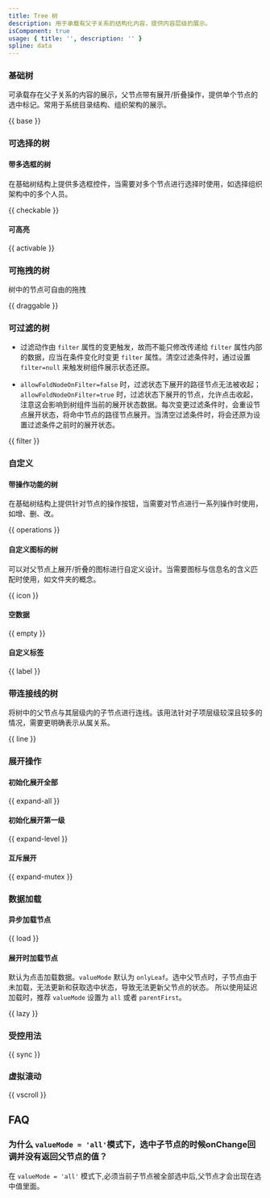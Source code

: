 ```yaml
---
title: Tree 树
description: 用于承载有父子关系的结构化内容，提供内容层级的展示。
isComponent: true
usage: { title: '', description: '' }
spline: data
---
```


### 基础树

可承载存在父子关系的内容的展示，父节点带有展开/折叠操作，提供单个节点的选中标记。常用于系统目录结构、组织架构的展示。

{{ base }}

### 可选择的树
#### 带多选框的树

在基础树结构上提供多选框控件，当需要对多个节点进行选择时使用，如选择组织架构中的多个人员。

{{ checkable }}

#### 可高亮

{{ activable }}

### 可拖拽的树

树中的节点可自由的拖拽

{{ draggable }}

### 可过滤的树

- 过滤动作由 `filter` 属性的变更触发，故而不能只修改传递给 `filter` 属性内部的数据，应当在条件变化时变更 `filter` 属性。清空过滤条件时，通过设置 `filter=null` 来触发树组件展示状态还原。

- `allowFoldNodeOnFilter=false` 时，过滤状态下展开的路径节点无法被收起；`allowFoldNodeOnFilter=true` 时，过滤状态下展开的节点，允许点击收起，注意这会影响到树组件当前的展开状态数据。每次变更过滤条件时，会重设节点展开状态，将命中节点的路径节点展开。当清空过滤条件时，将会还原为设置过滤条件之前时的展开状态。

{{ filter }}

### 自定义
#### 带操作功能的树

在基础树结构上提供针对节点的操作按钮，当需要对节点进行一系列操作时使用，如增、删、改。

{{ operations }}

#### 自定义图标的树

可以对父节点上展开/折叠的图标进行自定义设计。当需要图标与信息名的含义匹配时使用，如文件夹的概念。

{{ icon }}

#### 空数据

{{ empty }}

#### 自定义标签

{{ label }}

### 带连接线的树

将树中的父节点与其层级内的子节点进行连线。该用法针对子项层级较深且较多的情况，需要更明确表示从属关系。

{{ line }}

### 展开操作
#### 初始化展开全部

{{ expand-all }}

#### 初始化展开第一级

{{ expand-level }}


#### 互斥展开

{{ expand-mutex }}

<!-- ### 禁用状态

{{ disabled }} -->

### 数据加载
#### 异步加载节点

{{ load }}

#### 展开时加载节点

默认为点击加载数据。`valueMode` 默认为 `onlyLeaf`。选中父节点时，子节点由于未加载，无法更新和获取选中状态，导致无法更新父节点的状态。
所以使用延迟加载时，推荐 `valueMode` 设置为 `all` 或者 `parentFirst`。

{{ lazy }}

<!-- ### 受控操作

{{ controlled }} -->

### 受控用法

{{ sync }}

<!-- ### 更新节点

{{ state }} -->

### 虚拟滚动

{{ vscroll }}

## FAQ

### 为什么 `valueMode = 'all'`模式下，选中子节点的时候onChange回调并没有返回父节点的值？

在 `valueMode = 'all'` 模式下,必须当前子节点被全部选中后,父节点才会出现在选中值里面。
